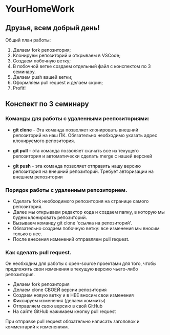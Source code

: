 # YourHomeWork

## Друзья, всем добрый день! 
Общий план работы:
1. Делаем fork репозитория;
2. Клонируем репозиторий и открываем в VSCode;
3. Создаем побочную ветку;
4. В побочной ветке создаем отдельный файл с конспектом по 3 семинару.
5. Делаем push вашей ветки;
6. Оформляем pull request и делаем скрин;
7. Profit!


## Конспект по 3 семинару

### Команды для работы с удаленными реепозиториями:
- **git clone** - Эта команда позволяет клонировать внешний репозиторий на наш ПК. Обязательно необходимо указать адрес клонируемого репозитория.
    
- **git pull** - эта команда позволяет скачать все из текущего репозитория и автоматически сделать merge с нашей версией
    
- **git push** - эта команда позволяет отправить нашу версию репозитория на внешний репозиторий. Требует авторизации на внешнем репозитории

### Порядок работы с удаленным репозиторием.
- Сделать fork необходимого репозитория на странице самого репозитория.
- Далее мы открываем редактор кода и создаем папку, в которую мы будем клонировать репозиторий. 
- Вызываем команду git clone 'ссылка на репозиторий'.
- Обязательно создаем побочную ветку: все изменения мы вносим только в нее.
- После внесения изменений отправляем pull request.

### Как сделать pull request.

Он необходим для работы с open-source проектами для того, чтобы предложить свои изменения в текущую версию чьего-либо репозитория.

- Делаем fork репозитория
- Делаем clone СВОЕЙ версии репозитория
- Создаем новую ветку и в НЕЕ вносим свои изменения
- Фиксируем изменения (делаем коммиты)
- Отправляем свою версию в свой GitHub
- На сайте GitHub нажимаем кнопку pull request

При отправке pull request обязательно написать заголовок и комментарий к изменениям.
